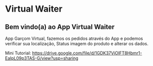 # Virtual Waiter

## Bem vindo(a) ao App Virtual Waiter

App Garçom Virtual, fazemos os pedidos através do App e podemos verificar sua localização, Status imagem do produto e alterar os dados.

Mini Tutorial: https://drive.google.com/file/d/1GDK37ViOlFT8Hbmr1-EaIpL09p3TAS-G/view?usp=sharing